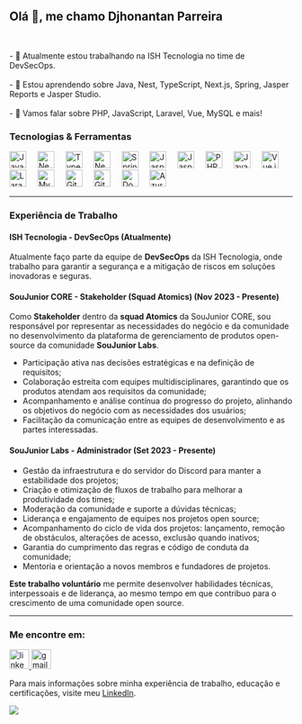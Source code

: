 <h2 align="left">Olá 👋, me chamo Djhonantan Parreira</h2>

<br clear="both">

<p align="left">- 🔭 Atualmente estou trabalhando na ISH Tecnologia no time de DevSecOps. <br><br>- 🌱 Estou aprendendo sobre Java, Nest, TypeScript, Next.js, Spring, Jasper Reports e Jasper Studio. <br><br>- 💬 Vamos falar sobre PHP, JavaScript, Laravel, Vue, MySQL e mais!</p>

### Tecnologias & Ferramentas

<div align="left">
  <img src="https://img.shields.io/badge/Java-007396?logo=java&logoColor=white" height="30" alt="Java logo" />
  <img width="12" />
  <img src="https://img.shields.io/badge/NestJS-E0234E?logo=nestjs&logoColor=white" height="30" alt="NestJS logo" />
  <img width="12" />
  <img src="https://img.shields.io/badge/TypeScript-3178C6?logo=typescript&logoColor=white" height="30" alt="TypeScript logo" />
  <img width="12" />
  <img src="https://img.shields.io/badge/Next.js-000000?logo=next.js&logoColor=white" height="30" alt="Next.js logo" />
  <img width="12" />
  <img src="https://img.shields.io/badge/Spring-6DB33F?logo=spring&logoColor=white" height="30" alt="Spring logo" />
  <img width="12" />
  <img src="https://img.shields.io/badge/Jasper%20Reports-3E9BB7?logo=jasper&logoColor=white" height="30" alt="Jasper Reports logo" />
  <img width="12" />
  <img src="https://img.shields.io/badge/Jasper%20Studio-3E9BB7?logo=jasper&logoColor=white" height="30" alt="Jasper Studio logo" />
  <img width="12" />
  <img src="https://img.shields.io/badge/PHP-777BB4?logo=php&logoColor=white" height="30" alt="PHP logo" />
  <img width="12" />
  <img src="https://img.shields.io/badge/JavaScript-F7DF1E?logo=javascript&logoColor=white" height="30" alt="JavaScript logo" />
  <img width="12" />
  <img src="https://img.shields.io/badge/Vue.js-4FC08D?logo=vue.js&logoColor=white" height="30" alt="Vue.js logo" />
  <img width="12" />
  <img src="https://img.shields.io/badge/Laravel-EF4135?logo=laravel&logoColor=white" height="30" alt="Laravel logo" />
  <img width="12" />
  <img src="https://img.shields.io/badge/MySQL-4479A1?logo=mysql&logoColor=white" height="30" alt="MySQL logo" />
  <img width="12" />
  <img src="https://img.shields.io/badge/Git-F05032?logo=git&logoColor=white" height="30" alt="Git logo" />
  <img width="12" />
  <img src="https://img.shields.io/badge/GitHub-181717?logo=github&logoColor=white" height="30" alt="GitHub logo" />
  <img width="12" />
  <img src="https://img.shields.io/badge/Docker-2496ED?logo=docker&logoColor=white" height="30" alt="Docker logo" />
  <img width="12" />
  <img src="https://img.shields.io/badge/Azure%20DevOps-0078D4?logo=azuredevops&logoColor=white" height="30" alt="Azure DevOps logo" />
</div>

---

### Experiência de Trabalho

#### ISH Tecnologia - DevSecOps (Atualmente)
Atualmente faço parte da equipe de **DevSecOps** da ISH Tecnologia, onde trabalho para garantir a segurança e a mitigação de riscos em soluções inovadoras e seguras.

#### SouJunior CORE - **Stakeholder** (Squad Atomics) (Nov 2023 - Presente)
Como **Stakeholder** dentro da **squad Atomics** da SouJunior CORE, sou responsável por representar as necessidades do negócio e da comunidade no desenvolvimento da plataforma de gerenciamento de produtos open-source da comunidade **SouJunior Labs**. 

- Participação ativa nas decisões estratégicas e na definição de requisitos;
- Colaboração estreita com equipes multidisciplinares, garantindo que os produtos atendam aos requisitos da comunidade;
- Acompanhamento e análise contínua do progresso do projeto, alinhando os objetivos do negócio com as necessidades dos usuários;
- Facilitação da comunicação entre as equipes de desenvolvimento e as partes interessadas.

#### SouJunior Labs - **Administrador** (Set 2023 - Presente)

- Gestão da infraestrutura e do servidor do Discord para manter a estabilidade dos projetos;
- Criação e otimização de fluxos de trabalho para melhorar a produtividade dos times;
- Moderação da comunidade e suporte a dúvidas técnicas;
- Liderança e engajamento de equipes nos projetos open source;
- Acompanhamento do ciclo de vida dos projetos: lançamento, remoção de obstáculos, alterações de acesso, exclusão quando inativos;
- Garantia do cumprimento das regras e código de conduta da comunidade;
- Mentoria e orientação a novos membros e fundadores de projetos.

**Este trabalho voluntário** me permite desenvolver habilidades técnicas, interpessoais e de liderança, ao mesmo tempo em que contribuo para o crescimento de uma comunidade open source.

---

### Me encontre em:

<div align="left">
  <a href="https://linkedin.com/in/djhonantanparreira" target="_blank">
    <img src="https://img.shields.io/static/v1?message=LinkedIn&logo=linkedin&label=&color=0077B5&logoColor=white&labelColor=&style=for-the-badge" height="35" alt="linkedin logo"  />
  </a>
  <a href="mailto:djhonantanparreira@gmail.com" target="_blank">
    <img src="https://img.shields.io/static/v1?message=Gmail&logo=gmail&label=&color=D14836&logoColor=white&labelColor=&style=for-the-badge" height="35" alt="gmail logo"  />
  </a>
</div>

Para mais informações sobre minha experiência de trabalho, educação e certificações, visite meu [LinkedIn](https://www.linkedin.com/in/djhonantanparreira/).

![](http://github-profile-summary-cards.vercel.app/api/cards/profile-details?username=djhonantanparreira&theme=dracula)
